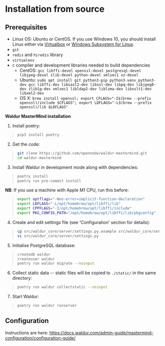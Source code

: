 # Installation from source

## Prerequisites

- Linux OS: Ubuntu or CentOS. If you use Windows 10, you should
    install Linux either via
    [Virtualbox](https://www.freecodecamp.org/news/how-to-install-ubuntu-with-oracle-virtualbox/)
    or [Windows Subsystem for Linux](https://docs.microsoft.com/en-us/windows/wsl/install-win10/).
- `git`
- `redis` and `hiredis` library
- `virtualenv`
- `C` compiler and development libraries needed to build dependencies
  - CentOS:
  `gcc libffi-devel openssl-devel postgresql-devel libjpeg-devel zlib-devel python-devel xmlsec1 xz-devel`
  - Ubuntu:
  `sudo apt install git python3-pip python3-venv python3-dev gcc libffi-dev libsasl2-dev libssl-dev libpq-dev libjpeg8-dev zlib1g-dev xmlsec1 libldap2-dev liblzma-dev libxslt1-dev libxml2-dev`
  - OS X:
  `brew install openssl; export CFLAGS="-I$(brew --prefix openssl)/include $CFLAGS"; export LDFLAGS="-L$(brew --prefix openssl)/lib $LDFLAGS"`

**Waldur MasterMind installation**

1. Install poetry:

> ``` bash
> pip3 install poetry
> ```

2. Get the code:

> ``` bash
> git clone https://github.com/opennode/waldur-mastermind.git
> cd waldur-mastermind
> ```

3. Install Waldur in development mode along with dependencies:

> ``` bash
> poetry install
> poetry run pre-commit install
> ```

**NB**: If you use a machine with Apple M1 CPU, run this before:

> ``` bash
> export optflags="-Wno-error=implicit-function-declaration"
> export LDFLAGS="-L/opt/homebrew/opt/libffi/lib"
> export CPPFLAGS="-I/opt/homebrew/opt/libffi/include"
> export PKG_CONFIG_PATH="/opt/homebrew/opt/libffi/lib/pkgconfig"
> ```

4. Create and edit settings file (see 'Configuration' section for details):

> ``` bash
> cp src/waldur_core/server/settings.py.example src/waldur_core/server/settings.py
> vi src/waldur_core/server/settings.py
> ```

5. Initialise PostgreSQL database:

> ``` bash
> createdb waldur
> createuser waldur
> poetry run waldur migrate --noinput
> ```

6. Collect static data \-- static files will be copied to `./static/`
in the same directory:

> ``` bash
> poetry run waldur collectstatic --noinput
> ```

7. Start Waldur:

> ``` bash
> poetry run waldur runserver
> ```

## Configuration

Instructions are here: <https://docs.waldur.com/admin-guide/mastermind-configuration/configuration-guide/>
